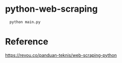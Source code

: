 # python-web-scraping

```bash
  python main.py
```

# Reference
https://revou.co/panduan-teknis/web-scraping-python